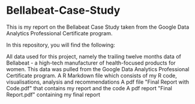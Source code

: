 # Bellabeat-Case-Study
This is my report on the Bellabeat Case Study taken from the Google Data Analytics Professional Certificate program.

In this repository, you will find the following:

All data used for this project, namely the trailing twelve months data of Bellabeat - a high-tech manufacturer of health-focused products for women. This data was pulled from the Google Data Analytics Professional Certificate program.
A R Markdown file which consists of my R code, visualisations, analysis and recommendations
A pdf file "Final Report with Code.pdf" that contains my report and the code
A pdf report "Final Report.pdf" containing my final report
